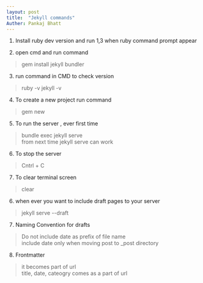 ```yaml
---
layout: post
title:  "Jekyll commands"
Auther: Pankaj Bhatt
---
```


1. Install ruby   dev version and run 1,3 when ruby command prompt appear

2. open cmd and run command
> gem install jekyll bundler

3. run command in CMD to check version
> ruby -v
> jekyll -v

4. To create a new project run command
> gem new <projectname>

5. To run the server , ever first time
> bundle exec jekyll serve  
> from next time jekyll serve can work

6. To stop the server
> Cntrl + C

7. To clear terminal screen
> clear 

6. when ever you want to include draft pages to your server
> jekyll serve --draft

7. Naming Convention for drafts
> Do not include date as prefix of file name  
> include date only when moving post to _post directory

8. Frontmatter
> it becomes part of url  
> title, date, cateogry comes as a part of url

